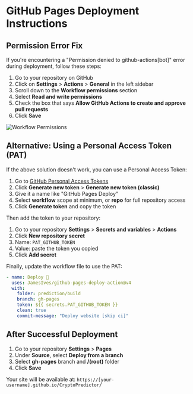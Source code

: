# GitHub Pages Deployment Instructions

## Permission Error Fix

If you're encountering a "Permission denied to github-actions[bot]" error during deployment, follow these steps:

1. Go to your repository on GitHub
2. Click on **Settings** > **Actions** > **General** in the left sidebar
3. Scroll down to the **Workflow permissions** section
4. Select **Read and write permissions**
5. Check the box that says **Allow GitHub Actions to create and approve pull requests**
6. Click **Save**

![Workflow Permissions](https://docs.github.com/assets/cb-87213/mw-1440/images/help/actions/workflow-permissions.webp)

## Alternative: Using a Personal Access Token (PAT)

If the above solution doesn't work, you can use a Personal Access Token:

1. Go to [GitHub Personal Access Tokens](https://github.com/settings/tokens)
2. Click **Generate new token** > **Generate new token (classic)**
3. Give it a name like "GitHub Pages Deploy"
4. Select **workflow** scope at minimum, or **repo** for full repository access
5. Click **Generate token** and copy the token

Then add the token to your repository:

1. Go to your repository **Settings** > **Secrets and variables** > **Actions**
2. Click **New repository secret**
3. Name: `PAT_GITHUB_TOKEN`
4. Value: paste the token you copied
5. Click **Add secret**

Finally, update the workflow file to use the PAT:

```yaml
- name: Deploy 🚀
  uses: JamesIves/github-pages-deploy-action@v4
  with:
    folder: prediction/build
    branch: gh-pages
    token: ${{ secrets.PAT_GITHUB_TOKEN }}
    clean: true
    commit-message: "Deploy website [skip ci]"
```

## After Successful Deployment

1. Go to your repository **Settings** > **Pages**
2. Under **Source**, select **Deploy from a branch**
3. Select **gh-pages** branch and **/(root)** folder
4. Click **Save**

Your site will be available at: `https://[your-username].github.io/CryptoPredictor/`
